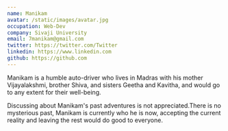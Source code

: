 ```yaml
---
name: Manikam
avatar: /static/images/avatar.jpg
occupation: Web-Dev
company: Sivaji University
email: 7manikam@gmail.com
twitter: https://twitter.com/Twitter
linkedin: https://www.linkedin.com
github: https://github.com
---
```


Manikam is a humble auto-driver who lives in Madras with his mother Vijayalakshmi, brother Shiva, and sisters Geetha and Kavitha, and would go to any extent for their well-being.

Discussing about Manikam's past adventures is not appreciated.There is no mysterious past, Manikam is currently who he is now, accepting the current reality and leaving the rest would do good to everyone.
